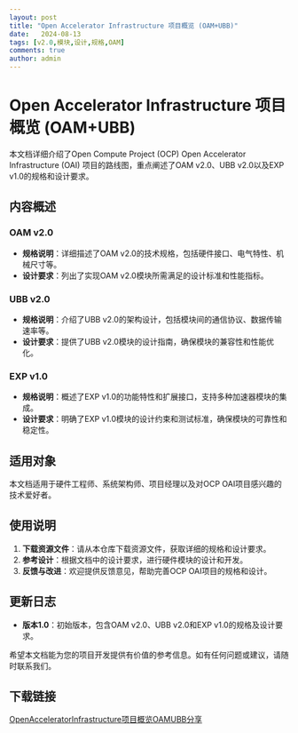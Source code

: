```yaml
---
layout: post
title: "Open Accelerator Infrastructure 项目概览 (OAM+UBB)"
date:   2024-08-13
tags: [v2.0,模块,设计,规格,OAM]
comments: true
author: admin
---
```

# Open Accelerator Infrastructure 项目概览 (OAM+UBB)

本文档详细介绍了Open Compute Project (OCP) Open Accelerator Infrastructure (OAI) 项目的路线图，重点阐述了OAM v2.0、UBB v2.0以及EXP v1.0的规格和设计要求。

## 内容概述

### OAM v2.0
- **规格说明**：详细描述了OAM v2.0的技术规格，包括硬件接口、电气特性、机械尺寸等。
- **设计要求**：列出了实现OAM v2.0模块所需满足的设计标准和性能指标。

### UBB v2.0
- **规格说明**：介绍了UBB v2.0的架构设计，包括模块间的通信协议、数据传输速率等。
- **设计要求**：提供了UBB v2.0模块的设计指南，确保模块的兼容性和性能优化。

### EXP v1.0
- **规格说明**：概述了EXP v1.0的功能特性和扩展接口，支持多种加速器模块的集成。
- **设计要求**：明确了EXP v1.0模块的设计约束和测试标准，确保模块的可靠性和稳定性。

## 适用对象

本文档适用于硬件工程师、系统架构师、项目经理以及对OCP OAI项目感兴趣的技术爱好者。

## 使用说明

1. **下载资源文件**：请从本仓库下载资源文件，获取详细的规格和设计要求。
2. **参考设计**：根据文档中的设计要求，进行硬件模块的设计和开发。
3. **反馈与改进**：欢迎提供反馈意见，帮助完善OCP OAI项目的规格和设计。

## 更新日志

- **版本1.0**：初始版本，包含OAM v2.0、UBB v2.0和EXP v1.0的规格及设计要求。

希望本文档能为您的项目开发提供有价值的参考信息。如有任何问题或建议，请随时联系我们。

## 下载链接

[OpenAcceleratorInfrastructure项目概览OAMUBB分享](https://pan.quark.cn/s/a8de304ef89e)